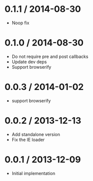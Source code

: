 
0.1.1 / 2014-08-30
==================

  * Noop fix

0.1.0 / 2014-08-30
==================

  * Do not require pre and post callbacks
  * Update dev deps
  * Support browserify

0.0.3 / 2014-01-02
==================

  * support browserify

0.0.2 / 2013-12-13
==================

  * Add standalone version
  * Fix the IE loader

0.0.1 / 2013-12-09
==================

  * Initial implementation
